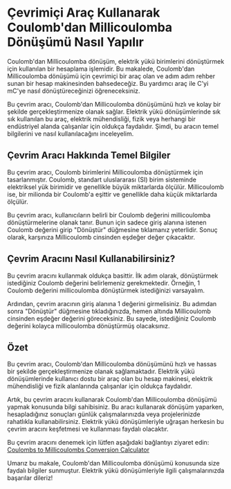 Çevrimiçi Araç Kullanarak Coulomb'dan Millicoulomba Dönüşümü Nasıl Yapılır
==========================================================================

Coulomb'dan Millicoulomba dönüşüm, elektrik yükü birimlerini dönüştürmek için kullanılan bir hesaplama işlemidir. Bu makalede, Coulomb'dan Millicoulomba dönüşümü için çevrimiçi bir araç olan ve adım adım rehber sunan bir hesap makinesinden bahsedeceğiz. Bu yardımcı araç ile C'yi mC'ye nasıl dönüştüreceğinizi öğreneceksiniz.

Bu çevrim aracı, Coulomb'dan Millicoulomba dönüşümünü hızlı ve kolay bir şekilde gerçekleştirmenize olanak sağlar. Elektrik yükü dönüşümlerinde sık sık kullanılan bu araç, elektrik mühendisliği, fizik veya herhangi bir endüstriyel alanda çalışanlar için oldukça faydalıdır. Şimdi, bu aracın temel bilgilerini ve nasıl kullanılacağını inceleyelim.

Çevrim Aracı Hakkında Temel Bilgiler
------------------------------------

Bu çevrim aracı, Coulomb birimlerini Millicoulomba dönüştürmek için tasarlanmıştır. Coulomb, standart uluslararası (SI) birim sisteminde elektriksel yük birimidir ve genellikle büyük miktarlarda ölçülür. Millicoulomb ise, bir milionda bir Coulomb'a eşittir ve genellikle daha küçük miktarlarda ölçülür.

Bu çevrim aracı, kullanıcıların belirli bir Coulomb değerini millicoulomba dönüştürmelerine olanak tanır. Bunun için sadece giriş alanına istenen Coulomb değerini girip "Dönüştür" düğmesine tıklamanız yeterlidir. Sonuç olarak, karşınıza Millicoulomb cinsinden eşdeğer değer çıkacaktır.

Çevrim Aracını Nasıl Kullanabilirsiniz?
---------------------------------------

Bu çevrim aracını kullanmak oldukça basittir. İlk adım olarak, dönüştürmek istediğiniz Coulomb değerini belirlemeniz gerekmektedir. Örneğin, 1 Coulomb değerini millicoulomba dönüştürmek istediğinizi varsayalım.

Ardından, çevrim aracının giriş alanına 1 değerini girmelisiniz. Bu adımdan sonra "Dönüştür" düğmesine tıkladığınızda, hemen altında Millicoulomb cinsinden eşdeğer değerini göreceksiniz. Bu sayede, istediğiniz Coulomb değerini kolayca millicoulomba dönüştürmüş olacaksınız.

Özet
----

Bu çevrim aracı, Coulomb'dan Millicoulomba dönüşümünü hızlı ve hassas bir şekilde gerçekleştirmenize olanak sağlamaktadır. Elektrik yükü dönüşümlerinde kullanıcı dostu bir araç olan bu hesap makinesi, elektrik mühendisliği ve fizik alanlarında çalışanlar için oldukça faydalıdır.

Artık, bu çevrim aracını kullanarak Coulomb'dan Millicoulomba dönüşümü yapmak konusunda bilgi sahibisiniz. Bu aracı kullanarak dönüşüm yaparken, hesapladığınız sonuçları günlük çalışmalarınızda veya projelerinizde rahatlıkla kullanabilirsiniz. Elektrik yükü dönüşümleriyle uğraşan herkesin bu çevrim aracını keşfetmesi ve kullanması faydalı olacaktır.

Bu çevrim aracını denemek için lütfen aşağıdaki bağlantıyı ziyaret edin: [Coulombs to Millicoulombs Conversion Calculator](https://www.onlinecalculatorsfree.com/tr/convert/coulomb-to-millicoulomb.html)

Umarız bu makale, Coulomb'dan Millicoulomba dönüşümü konusunda size faydalı bilgiler sunmuştur. Elektrik yükü dönüşümleriyle ilgili çalışmalarınızda başarılar dileriz!